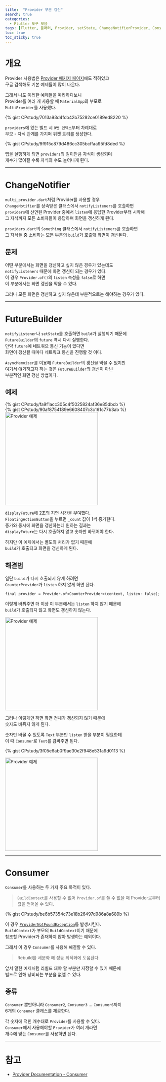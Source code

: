 ```yaml
---
title:  "Provider 부분 갱신"
search: true
categories: 
  - Flutter 도구 모음
tags: [Flutter, 플러터, Provider, setState, ChangeNotifierProvider, Consumer]
toc: true
toc_sticky: true
---
```

# 개요
Provider 사용법은 [Provider 패키지 페이지](https://pub.dev/packages/provider)에도 적혀있고  
구글 검색해도 기본 예제들이 많이 나온다.

그래서 나도 이러한 예제들을 따라하다보니  
Provider를 여러 개 사용할 때 `MaterialApp`의 부모로  
`MultiProvider`를 사용했다.

{% gist CPstudy/7013a93d4fcb42b75282ce0189ed8220 %}

`providers`에 있는 빌드 시 `0번 인덱스`부터 차례대로  
부모 - 자식 관계를 가지며 위젯 트리를 생성한다.  

{% gist CPstudy/9f915c879d486cc305bcffaa95fd8ded %}

앱을 실행하게 되면 `providers`의 길이만큼 자식이 생성되며  
개수가 많아질 수록 자식의 수도 늘어나게 된다.

---

# ChangeNotifier
`multi_provider.dart`처럼 Provider를 사용할 경우  
`ChangeNotifier`를 상속받은 클래스에서 `notifyListeners`를 호출하면  
`providers`에 선언된 Provider 중에서 `listen`에 응답한 Provider부터 시작해  
그 자식까지 모든 소비자들이 응답하며 화면을 갱신하게 된다.

`providers.dart`의 `Something` 클래스에서 `notifyListeners`를 호출하면  
그 자식들 중 소비하는 모든 부분의 `build`가 호출돼 화면이 갱신된다.

## 문제
어떤 부분에서는 화면을 갱신하고 싶지 않은 경우가 있는데도  
`notifyListeners` 때문에 화면 갱신이 되는 경우가 있다.  
이 경우 `Provider.of()`의 `listen` 속성을 `false`로 하면  
이 부분에서는 화면 갱신을 막을 수 있다.

그러나 모든 화면은 갱신하고 싶지 않은데 부분적으로는 해야하는 경우가 있다.  

---

# FutureBuilder
`notifyListener`나 `setState`를 호출하면 `build`가 실행되기 때문에  
`FutureBuilder`의 `future` 역시 다시 실행한다.  
만약 `future`에 네트쿼으 통신 기능이 있다면  
화면이 갱신될 때마다 네트워크 통신을 진행할 것 이다.

`AsyncMemoizer`를 이용해 `FutureBuilder`의 갱신을 막을 수 있지만  
여기서 얘기하고자 하는 것은 `FutureBuilder`의 갱신이 아닌  
부분적인 화면 갱신 방법이다.

## 예제
{% gist CPstudy/fa9f1acc305c4f5025824af36e85dbcb %}  
{% gist CPstudy/90af8754189e6608407c3c161c77b3ab %}  
<image src="{{site.url}}/images/Flutter/20200922-001-provider%20예제.gif" width="300" alt="Provider 예제"/>

`displayFuture`에 2초의 지연 시간을 부여했다.  
`FloatingActionButton`을 누르면 `_count` 값이 1씩 증가한다.  
증가와 동시에 화면을 갱신하는데 원하는 결과는  
`displayFuture`는 다시 호출하지 않고 숫자만 바뀌어야 한다.

하지만 이 예제에서는 별도의 처리가 없기 때문에  
`build`가 호출되고 화면을 갱신하게 된다.

## 해결법
일단 `build`가 다시 호출되지 않게 하려면  
`CounterProvider`가 `listen` 하지 않게 하면 된다.

`final provider = Provider.of<CounterProvider>(context, listen: false);`

이렇게 바꿔주면 더 이상 이 부분에서는 `listen` 하지 않기 때문에  
`build`가 호출되지 않고 화면도 갱신하지 않는다.

<image src="{{site.url}}/images/Flutter/20200922-002-provider%20예제.gif" width="300" alt="Provider 예제"/>

그러나 이렇게만 하면 화면 전체가 갱신되지 않기 때문에  
숫자도 바뀌지 않게 된다.

숫자만 바꿀 수 있도록 `Text` 부분만 `listen` 받을 부분이 필요한데  
이 때 `Consumer`로 `Text`를 감싸주면 된다.

{% gist CPstudy/3f05e6ab0f9ae30e2f948e531a9d0113 %}

<image src="{{site.url}}/images/Flutter/20200922-003-provider%20예제.gif" width="300" alt="Provider 예제"/>

---
# Consumer
`Consumer`를 사용하는 두 가지 주요 목적이 있다.

> `BuildContext`를 사용할 수 없어 `Provider.of`를 쓸 수 없을 때 Provider로부터 값을 얻어올 수 있다.

{% gist CPstudy/be6b57354c73e18b26497d986a8a689b %}

이 경우 [`ProviderNotFoundException`](https://pub.dev/documentation/provider/latest/provider/ProviderNotFoundException-class.html)를 발생시킨다.  
`BuildContext`가 부모의 `BuildContext`이기 때문에  
참조할 Provider가 존재하지 않아 발생하는 예외이다.

그래서 이 경우 `Consumer`를 사용해 해결할 수 있다.

> Rebuild를 세분화 해 성능 최적화에 도움된다.

앞서 말한 예제처럼 리빌드 돼야 할 부분만 지정할 수 있기 때문에  
빌드로 인해 낭비되는 부분을 없앨 수 있다.

## 종류
`Consumer` 뿐만아니라 `Consumer2`, `Consumer3` ... `Consumer6`까지  
6개의 `Consumer` 클래스를 제공한다.  

각 숫자에 적힌 개수대로 `Provider`를 사용할 수 있다.  
`Consumer`에서 사용해야할 `Provider`가 여러 개라면  
개수에 맞는 `Consumer`를 사용하면 된다.

---
# 참고
- [Provider Documentation - Consumer](https://pub.dev/documentation/provider/latest/provider/Consumer-class.html)